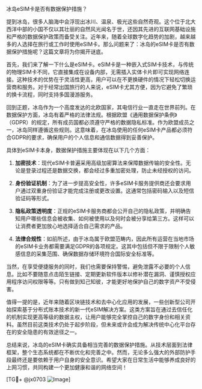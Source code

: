 冰岛eSIM卡是否有数据保护措施？

提到冰岛，很多人脑海中会浮现出冰川、温泉、极光这些自然奇观。这个位于北大西洋中部的小国不仅以其壮丽的自然风光闻名于世，还因其先进的互联网基础设施和严格的数据保护政策而备受关注。近年来，随着全球数字化趋势的加剧，越来越多的人选择在旅行或工作时使用eSIM卡。那么问题来了：冰岛的eSIM卡是否有数据保护措施呢？这篇文章将为你揭开谜底。

首先，我们来了解一下什么是eSIM卡。eSIM卡是一种嵌入式SIM卡技术，与传统的物理SIM卡不同，它直接集成在设备内部，无需插入实体卡片即可实现网络连接。这种技术的优势在于灵活性更高，用户可以在不更换硬件的情况下轻松切换运营商和服务。对于经常出国旅行的人来说，eSIM卡尤其方便，因为它避免了繁琐的换卡流程，同时支持多国漫游服务。

回到正题，冰岛作为一个高度发达的北欧国家，其电信行业一直走在世界前列。在数据保护方面，冰岛有着严格的法律法规。根据欧盟《通用数据保护条例》（GDPR）的规定，所有成员国都必须遵守严格的数据隐私标准。作为欧盟成员之一，冰岛同样遵循这些规则。这意味着，在冰岛使用的任何eSIM卡产品都必须符合GDPR的要求，确保用户的个人信息和通信数据得到妥善保护。

具体到eSIM卡本身，数据保护措施主要体现在以下几个方面：

1. **加密技术**：现代eSIM卡普遍采用高级加密算法来保障数据传输的安全性。无论是登录过程还是数据交换，都会经过多重加密处理，防止未经授权的访问。

2. **身份验证机制**：为了进一步提高安全性，许多eSIM卡服务提供商还会要求用户通过双重身份验证才能完成注册或更改设置。这通常包括密码输入以及短信验证码等形式。

3. **隐私政策透明度**：正规的eSIM卡服务商都会公开自己的隐私政策，并明确告知用户哪些信息会被收集、如何被使用以及何时会被分享给第三方。这样可以让消费者更加放心地选择适合自己需求的产品。

4. **法律合规性**：如前所述，由于冰岛属于欧盟范畴内，因此所有运营在当地市场的eSIM卡业务都需要满足GDPR的各项规定。这其中包括但不限于限制个人敏感信息的采集范围、确保数据存储环境符合国际安全标准等。

当然，在享受便捷服务的同时，我们也需要保持警惕，避免泄露不必要的个人信息。比如不要随意点击陌生链接、定期更新软件版本以修补潜在漏洞、谨慎授权应用程序访问权限等等。只有做到知己知彼，才能更好地保护自己的数字资产不受侵害。

值得一提的是，近年来随着区块链技术和去中心化应用的发展，一些创新型公司开始探索基于分布式账本技术的新一代eSIM解决方案。这类方案旨在通过去信任化的机制实现更高等级的数据主权，让用户能够完全掌控自己的数字身份和相关资料。虽然目前这类技术仍处于起步阶段，但未来或许会成为解决传统中心化平台存在的安全隐患的有效途径之一。

总结来说，冰岛的eSIM卡确实具备相当完善的数据保护措施。从技术层面到法律框架，整个生态系统都在不断优化和完善之中。然而，无论多么强大的外部防护手段最终还是要依赖于用户自身的安全意识。希望大家在日常生活中能够养成良好的上网习惯，共同构建一个更加健康和谐的网络空间！

[TG💪+ @jx0703 ![Image](https://github.com/user-attachments/assets/dbca1d08-cadb-493c-b0ec-ad6f7a83f270)]
